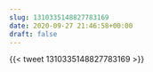 ```yaml
---
slug: 1310335148827783169
date: 2020-09-27 21:46:58+00:00
draft: false
---
```


{{< tweet 1310335148827783169 >}}
